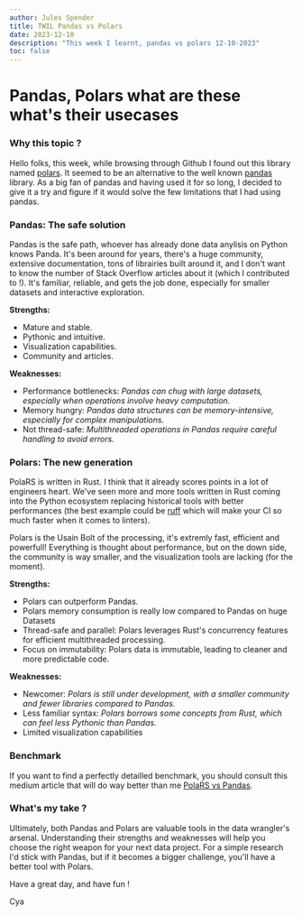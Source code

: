 ```yaml
---
author: Jules Spender
title: TWIL Pandas vs Polars
date: 2023-12-10
description: "This week I learnt, pandas vs polars 12-10-2023"
toc: false
---
```


# Pandas, Polars what are these what's their usecases

### Why this topic ?

Hello folks, this week, while browsing through Github I found out this library named [polars](https://github.com/pola-rs/polars).
It seemed to be an alternative to the well known [pandas](https://github.com/pandas-dev/pandas) library. As a big fan of pandas
and having used it for so long, I decided to give it a try and figure if it would solve the few limitations that I had using pandas.

### Pandas: The safe solution

Pandas is the safe path, whoever has already done data anylisis on Python knows Panda. It's been around for years, there's a huge community,
extensive documentation, tons of librairies built around it, and I don't want to know the number of Stack Overflow articles about it (which I contributed to !).
It's familiar, reliable, and gets the job done, especially for smaller datasets and interactive exploration.

**Strengths:** 

- Mature and stable.
- Pythonic and intuitive.
- Visualization capabilities.
- Community and articles.

**Weaknesses:**

- Performance bottlenecks: *Pandas can chug with large datasets, especially when operations involve heavy computation.*
- Memory hungry: *Pandas data structures can be memory-intensive, especially for complex manipulations.*
- Not thread-safe: *Multithreaded operations in Pandas require careful handling to avoid errors.*

### Polars: The new generation

PolaRS is written in Rust. I think that it already scores points in a lot of engineers heart. We've seen more and more
tools written in Rust coming into the Python ecosystem replacing historical tools with better performances (the best example
could be [ruff](https://github.com/astral-sh/ruff) which will make your CI so much faster when it comes to linters).

Polars is the Usain Bolt of the processing, it's extremly fast, efficient and powerfull! Everything is thought about performance,
but on the down side, the community is way smaller, and the visualization tools are lacking (for the moment).

**Strengths:**

- Polars can outperform Pandas.
- Polars memory consumption is really low compared to Pandas on huge Datasets
- Thread-safe and parallel: Polars leverages Rust's concurrency features for efficient multithreaded processing.
- Focus on immutability: Polars data is immutable, leading to cleaner and more predictable code.

**Weaknesses:**

- Newcomer: *Polars is still under development, with a smaller community and fewer libraries compared to Pandas.*
- Less familiar syntax: *Polars borrows some concepts from Rust, which can feel less Pythonic than Pandas.*
- Limited visualization capabilities


### Benchmark

If you want to find a perfectly detailled benchmark, you should consult this medium article that will do way better
than me [PolaRS vs Pandas](https://medium.com/cuenex/pandas-2-0-vs-polars-the-ultimate-battle-a378eb75d6d1).

### What's my take ?

Ultimately, both Pandas and Polars are valuable tools in the data wrangler's arsenal. Understanding their strengths and
weaknesses will help you choose the right weapon for your next data project.
For a simple research I'd stick with Pandas, but if it becomes a bigger challenge, you'll have a better tool with Polars.

Have a great day, and have fun !

Cya
